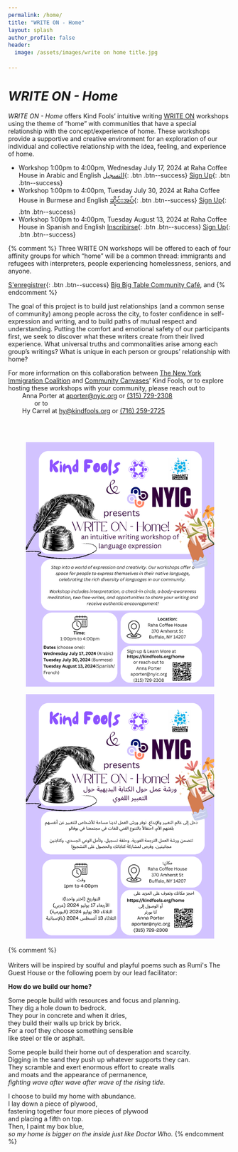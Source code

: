 ```yaml
---
permalink: /home/
title: "WRITE ON - Home"
layout: splash
author_profile: false
header:
  image: /assets/images/write on home title.jpg

---
```



# *WRITE ON - Home*

*WRITE ON - Home* offers Kind Fools’ intuitive writing [WRITE ON](/writeon/) workshops using the theme of “home” with communities that have a special relationship with the concept/experience of home. These workshops provide a supportive and creative environment for an exploration of our individual and collective relationship with the idea, feeling, and experience of home.


- Workshop 1:00pm to 4:00pm, Wednesday July 17, 2024 at Raha Coffee House in Arabic and English
[التسجيل](
https://docs.google.com/forms/d/e/1FAIpQLSerfVI86bF9G-PdLrSbkCPRUtIXxPMWOtPKLf2CSTTRAPjLKA/viewform?usp=sf_link
){: .btn .btn--success}
[Sign Up](
https://docs.google.com/forms/d/e/1FAIpQLSeLEdRzDn_djTI7fl-uwrzeIy_DKsX_Iz_tKziYWRRHUkVing/viewform?usp=sf_link
){: .btn .btn--success}
- Workshop 1:00pm to 4:00pm, Tuesday July 30, 2024 at Raha Coffee House in Burmese and English
[ဆိုင်းအပ်](
https://docs.google.com/forms/d/e/1FAIpQLSeLEdRzDn_djTI7fl-uwrzeIy_DKsX_Iz_tKziYWRRHUkVing/viewform?usp=sf_link
){: .btn .btn--success}
[Sign Up](
https://docs.google.com/forms/d/e/1FAIpQLSeLEdRzDn_djTI7fl-uwrzeIy_DKsX_Iz_tKziYWRRHUkVing/viewform?usp=sf_link
){: .btn .btn--success}
- Workshop 1:00pm to 4:00pm, Tuesday August 13, 2024 at Raha Coffee House in Spanish and English
[Inscribirse](
https://docs.google.com/forms/d/e/1FAIpQLSeLEdRzDn_djTI7fl-uwrzeIy_DKsX_Iz_tKziYWRRHUkVing/viewform?usp=sf_link
){: .btn .btn--success}
[Sign Up](
https://docs.google.com/forms/d/e/1FAIpQLSeLEdRzDn_djTI7fl-uwrzeIy_DKsX_Iz_tKziYWRRHUkVing/viewform?usp=sf_link
){: .btn .btn--success}


{% comment %}
Three WRITE ON workshops will be offered to each of four affinity groups for which “home” will be a common thread: immigrants and refugees with interpreters, people experiencing homelessness, seniors, and anyone.

[S'enregistrer](
https://docs.google.com/forms/d/e/1FAIpQLSeLEdRzDn_djTI7fl-uwrzeIy_DKsX_Iz_tKziYWRRHUkVing/viewform?usp=sf_link
){: .btn .btn--success}
[Big Big Table Community Café](https://www.bigbigtable.org), and
{% endcomment %}

The goal of this project is to build just relationships (and a common sense of community) among people across the city, to foster confidence in self-expression and writing, and to build paths of mutual respect and understanding. Putting the comfort and emotional safety of our participants first, we seek to discover what these writers create from their lived experience. What universal truths and commonalities arise among each group’s writings? What is unique in each person or groups’ relationship with home?


For more information on this collaboration between
[The New York Immigration Coalition](https://www.nyic.org)
and [Community Canvases](https://communitycanvases.org)’ Kind Fools,
or to explore hosting these workshops with your
community, please reach out to<br>
&nbsp; &nbsp; &nbsp; &nbsp; Anna Porter at
[aporter@nyic.org](mailto:aporter@nyic.org) or [(315) 729-2308](tel:3157292308)<br>
&nbsp; &nbsp; &nbsp; &nbsp; &nbsp; &nbsp; &nbsp; &nbsp;or to<br>
&nbsp; &nbsp; &nbsp; &nbsp; Hy Carrel
at [hy@kindfools.org](mailto:hy@kindfools.org) or [(716) 259-2725](tel:7162592725)

<br><br>

<figure style="max-width: 966px" class="align-center">
  <img src="/assets/images/writeonhomeflyer202407_english.png"
   alt="Recovery Stories Poster">
</figure> 

<figure style="max-width: 966px" class="align-center">
  <img src="/assets/images/writeonhomeflyer202407_arabic.png"
   alt="Recovery Stories Poster Arabic">
</figure> 

{% comment %}
<br><br>
Writers will be inspired by soulful and playful poems
such as Rumi's The Guest House or the following poem
by our lead facilitator:

**How do we build our home?**

Some people build with resources and focus and planning.<br>
They dig a hole down to bedrock.<br>
They pour in concrete and when it dries,<br>
they build their walls up brick by brick.<br>
For a roof they choose something sensible<br>
like steel or tile or asphalt. 

Some people build their home out of desperation and scarcity.<br>
Digging in the sand they push up whatever supports they can.<br>
They scramble and exert enormous effort to create walls<br>
and moats and the appearance of permanence,<br>
*fighting wave after wave after wave of the rising tide.*

I choose to build my home with abundance.<br>
I lay down a piece of plywood,<br>
fastening together four more pieces of plywood<br>
and placing a fifth on top.<br>
Then, I paint my box blue,<br>
*so my home is bigger on the inside just like Doctor Who.*
{% endcomment %}
